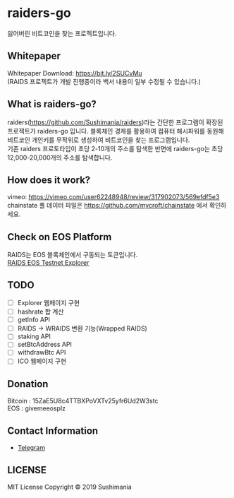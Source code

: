 # raiders-go
잃어버린 비트코인을 찾는 프로젝트입니다.

## Whitepaper
Whitepaper Download: https://bit.ly/2SUCvMu<br>
(RAIDS 프로젝트가 개발 진행중이라 백서 내용이 일부 수정될 수 있습니다.)

## What is raiders-go? 
raiders(https://github.com/Sushimania/raiders)라는 간단한 프로그램이 확장된 프로젝트가 raiders-go 입니다. 블록체인 경제를 활용하여 컴퓨터 해시파워를 동원해 비트코인 개인키를 무작위로 생성하여 비트코인을 찾는 프로그램입니다.<br>
기존 raiders 프로토타입이 초당 2-10개의 주소를 탐색한 반면에 raiders-go는 초당 12,000-20,000개의 주소를 탐색합니다.

## How does it work?
vimeo: https://vimeo.com/user62248948/review/317902073/569efdf5e3<br>
chainstate 풀 데이터 파일은 https://github.com/mycroft/chainstate 에서 확인하세요.

## Check on EOS Platform
RAIDS는 EOS 블록체인에서 구동되는 토큰입니다.<br>
[RAIDS EOS Testnet Explorer](https://kylin.eosx.io/account/eosraidscoin?sub=actions)

## TODO
- [ ] Explorer 웹페이지 구현
- [ ] hashrate 합 계산
- [ ] getInfo API
- [ ] RAIDS -> WRAIDS 변환 기능(Wrapped RAIDS)
- [ ] staking API
- [ ] setBtcAddress API
- [ ] withdrawBtc API
- [ ] ICO 웹페이지 구현

## Donation
Bitcoin : 15ZaE5U8c4TTBXPoVXTv25yfr6Ud2W3stc<br>
EOS : givemeeosplz

## Contact Information
* [Telegram](https://t.me/RaidsPlatform)

## LICENSE
MIT License Copyright © 2019 Sushimania